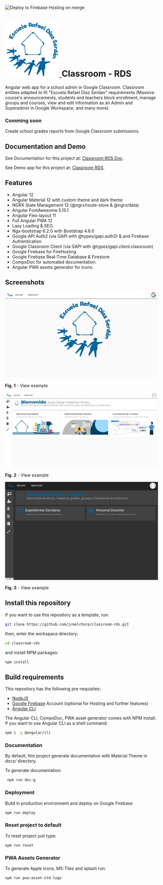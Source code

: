 ![Deploy to Firebase Hosting on merge](https://github.com/jcmelchorp/classroom-rds/workflows/Deploy%20to%20Firebase%20Hosting/badge.svg?branch=main)



<h1> <a href="https://classroom-rds.web.app">
 <img src="projects/classroom-rds/src/assets/icons/apple-touch-icon-precomposed.png">
 </a> Classroom - RDS
 </h1>


Angular web app for a school admin in Google Classroom. Classroom entities adapted to fit "Escuela Rafael Díaz Serdan" requirements (Massive course's announcements, students and teachers block enrollment, manage groups and courses, view and edit information as an Admin and Superadmin in Google Workspace, and many more).

### Comming soon

Create school grades reports from Google Classroom submissions.

## Documentation and Demo

See Documentation for this project at: [Classroom RDS Doc](https://jcmelchorp.github.io/classroom-rds/).

See Demo app for this project at: [Classroom RDS](https://classroom-rds.web.app).

## Features

- Angular 12
- Angular Material 12 with custom theme and dark theme
- NGRX State Management 12 (@ngrx/route-store & @ngrx/data)
- Angular FontAwesome 5.15.1
- Angular Flex-layout 11
- Full Angular PWA 12
- Lasy Loading & SEO.
- Ngx-bootstrap 6.2.0 with Bootstrap 4.6.0
- Google API Auth2 (via GAPI with @types/gapi.auth2) & and Firebase Authentication
- Google Classroom Client (via GAPI with @types/gapi.client.classroom)
- Google Firebase for FireHosting
- Google Firebase Real-Time Database & Firestore
- CompoDoc for automated documentation.
- Angular PWA assets generator for icons.

## Screenshots

![](projects/classroom-rds/src/assets/screenshots/screenshot10.png)

**Fig. 1** - View example

![](projects/classroom-rds/src/assets/screenshots/screenshot11.png)

**Fig. 2** - View example

![](projects/classroom-rds/src/assets/screenshots/screenshot12.png)

**Fig. 3** - View example
## Install this repository

If you want to use this repository as a template, run:

```` bash
git clone https://github.com/jcmelchorp/classroom-rds.git
````

then, enter the workspace directory:

```` bash
cd classroom-rds
````

and install NPM packages:

```` bash
npm install
````

## Build requirements

This repository has the following pre-requisites:

- [NodeJS](https://nodejs.org/)
- [Google Firebase](https://firebase.google.com/) Account (optional for Hosting and further features)
- [Angular CLI](https://cli.angular.io/)


The Angular CLI, CompoDoc, PWA asset generator comes with NPM install. If you want to use Angular CLI as a shell command:

```` bash
npm i -g @angular/cli
````

### Documentation

By default, this project generate documentation with Material Theme in *docs/* directory.

To generate documentation:

```` bash
 npm run doc:g
````

### Deployment

Build in production environment and deploy on Google Firebase

```` bash
npm run deploy
````

### Reset project to default

To reset project just type:

```` bash
npm run reset
````

### PWA Assets Generator

To generate Apple icons, MS-Tiles and splash run:

```` bash
npm run pwa:asset-std-logo
````
